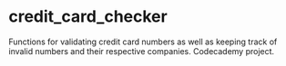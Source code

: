 # credit_card_checker
Functions for validating credit card numbers as well as keeping track of invalid numbers and their respective companies. Codecademy project.
